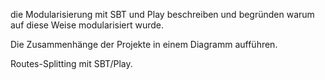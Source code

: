 die Modularisierung mit SBT und Play beschreiben und begründen warum auf diese Weise modularisiert wurde.

Die Zusammenhänge der Projekte in einem Diagramm aufführen.

Routes-Splitting mit SBT/Play.